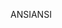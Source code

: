<span data-ttu-id="ab8fc-101">ANSI</span><span class="sxs-lookup"><span data-stu-id="ab8fc-101">ANSI</span></span>